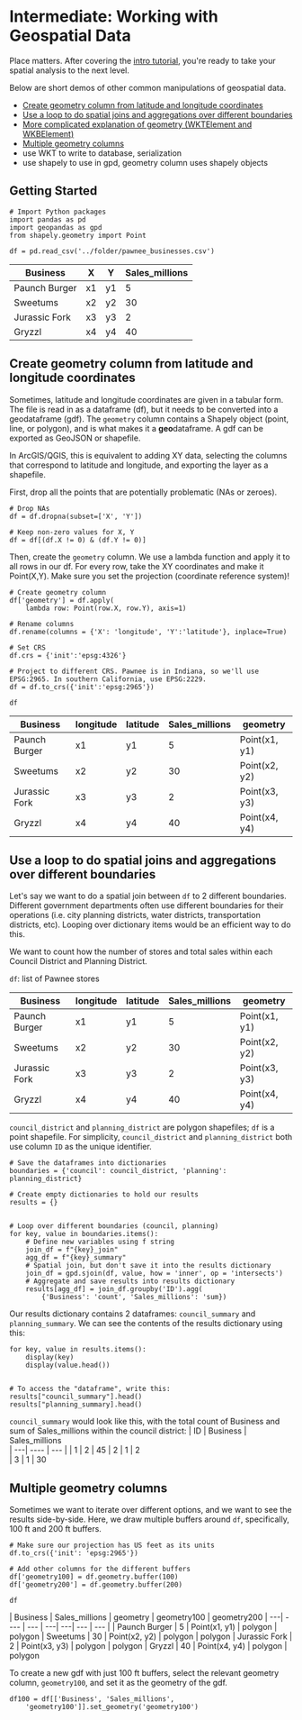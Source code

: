 # Intermediate: Working with Geospatial Data

Place matters. After covering the [intro tutorial](./spatial-analysis-intro.md), you're ready to take your spatial analysis to the next level. 

Below are short demos of other common manipulations of geospatial data. 
* [Create geometry column from latitude and longitude coordinates](#Create-geometry-column-from-latitude-and-longitude-coordinates)
* [Use a loop to do spatial joins and aggregations over different boundaries](#Use-a-loop-to-do-spatial-joins-and-aggregations-over-different-boundaries)
* [More complicated explanation of geometry (WKTElement and WKBElement)](#More-complicated-geometry)
* [Multiple geometry columns](#Multiple-geometry-columns)
* use WKT to write to database, serialization
* use shapely to use in gpd, geometry column uses shapely objects


## Getting Started 
```
# Import Python packages
import pandas as pd
import geopandas as gpd
from shapely.geometry import Point

df = pd.read_csv('../folder/pawnee_businesses.csv')
```

| Business | X | Y | Sales_millions
| ---| ---- | --- | ---| 
| Paunch Burger | x1 | y1 | 5
| Sweetums | x2 | y2 | 30
| Jurassic Fork | x3 | y3 | 2
| Gryzzl | x4 | y4 | 40


## Create geometry column from latitude and longitude coordinates 
Sometimes, latitude and longitude coordinates are given in a tabular form. The file is read in as a dataframe (df), but it needs to be converted into a geodataframe (gdf). The `geometry` column contains a Shapely object (point, line, or polygon), and is what makes it a <b>geo</b>dataframe. A gdf can be exported as GeoJSON or shapefile.

In ArcGIS/QGIS, this is equivalent to adding XY data, selecting the columns that correspond to latitude and longitude, and exporting the layer as a shapefile.

First, drop all the points that are potentially problematic (NAs or zeroes).

```
# Drop NAs
df = df.dropna(subset=['X', 'Y'])

# Keep non-zero values for X, Y
df = df[(df.X != 0) & (df.Y != 0)]
```

Then, create the `geometry` column.  We use a lambda function and apply it to all rows in our df. For every row, take the XY coordinates and make it Point(X,Y). Make sure you set the projection (coordinate reference system)!

```
# Create geometry column
df['geometry'] = df.apply(
    lambda row: Point(row.X, row.Y), axis=1)

# Rename columns
df.rename(columns = {'X': 'longitude', 'Y':'latitude'}, inplace=True)

# Set CRS
df.crs = {'init':'epsg:4326'}

# Project to different CRS. Pawnee is in Indiana, so we'll use EPSG:2965. In southern California, use EPSG:2229.
df = df.to_crs({'init':'epsg:2965'})

df
```

| Business | longitude | latitude | Sales_millions | geometry
| ---| ---- | --- | ---| ---| 
| Paunch Burger | x1 | y1 | 5 | Point(x1, y1)
| Sweetums | x2 | y2 | 30 | Point(x2, y2)
| Jurassic Fork | x3 | y3 | 2 | Point(x3, y3) 
| Gryzzl | x4 | y4 | 40 | Point(x4, y4)



## Use a loop to do spatial joins and aggregations over different boundaries
Let's say we want to do a spatial join between `df` to 2 different boundaries. Different government departments often use different boundaries for their operations (i.e. city planning districts, water districts, transportation districts, etc). Looping over dictionary items would be an efficient way to do this.

We want to count how the number of stores and total sales within each Council District and Planning District. 

`df`: list of Pawnee stores 

| Business | longitude | latitude | Sales_millions | geometry
| ---| ---- | --- | ---| ---| 
| Paunch Burger | x1 | y1 | 5 | Point(x1, y1)
| Sweetums | x2 | y2 | 30 | Point(x2, y2)
| Jurassic Fork | x3 | y3 | 2 | Point(x3, y3) 
| Gryzzl | x4 | y4 | 40 | Point(x4, y4)

`council_district` and `planning_district` are polygon shapefiles; `df` is a point shapefile. For simplicity, `council_district` and `planning_district` both use column `ID` as the unique identifier.


```
# Save the dataframes into dictionaries
boundaries = {'council': council_district, 'planning': planning_district}

# Create empty dictionaries to hold our results
results = {}


# Loop over different boundaries (council, planning)
for key, value in boundaries.items():
    # Define new variables using f string
    join_df = f"{key}_join"
    agg_df = f"{key}_summary"
    # Spatial join, but don't save it into the results dictionary
    join_df = gpd.sjoin(df, value, how = 'inner', op = 'intersects')
    # Aggregate and save results into results dictionary
    results[agg_df] = join_df.groupby('ID').agg(
        {'Business': 'count', 'Sales_millions': 'sum})
```

Our results dictionary contains 2 dataframes: `council_summary` and `planning_summary`. We can see the contents of the results dictionary using this:
```
for key, value in results.items():
    display(key)
    display(value.head())


# To access the "dataframe", write this:
results["council_summary"].head()
results["planning_summary].head()
```

`council_summary` would look like this, with the total count of Business and sum of Sales_millions within the council district:
| ID | Business | Sales_millions  
| ---| ---- | --- |
| 1 | 2 | 45 
| 2 | 1 | 2  
| 3 | 1 | 30 


## Multiple geometry columns
Sometimes we want to iterate over different options, and we want to see the results side-by-side. Here, we draw multiple buffers around `df`, specifically, 100 ft and 200 ft buffers.

```
# Make sure our projection has US feet as its units
df.to_crs({'init': 'epsg:2965'})

# Add other columns for the different buffers
df['geometry100] = df.geometry.buffer(100)
df['geometry200'] = df.geometry.buffer(200)

df
```
| Business | Sales_millions | geometry | geometry100 | geometry200
| ---| ---- | --- | ---| ---| --- | --- |
| Paunch Burger | 5 | Point(x1, y1) | polygon | polygon
| Sweetums | 30 | Point(x2, y2) | polygon | polygon
| Jurassic Fork  | 2 | Point(x3, y3) | polygon | polygon
| Gryzzl | 40 | Point(x4, y4) | polygon | polygon


To create a new gdf with just 100 ft buffers, select the relevant geometry column, `geometry100`, and set it as the geometry of the gdf.

```
df100 = df[['Business', 'Sales_millions', 
    'geometry100']].set_geometry('geometry100')
```